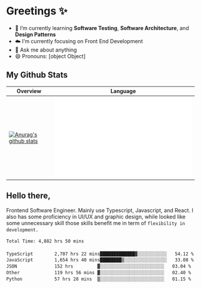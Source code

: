 # Greetings ✨

- 🌱 I’m currently learning **Software Testing**, **Software Architecture**, and **Design Patterns**
- ☁️ I’m currently focusing on Front End Development
- 💬 Ask me about anything
- 😄 Pronouns: [object Object]

## My Github Stats

| Overview | Language |
| --- | --- |
|[![Anurag's github stats](https://github-readme-stats.vercel.app/api?username=abui-am&count_private=true)](https://github.com/anuraghazra/github-readme-stats)|![Language](https://raw.githubusercontent.com/abui-am/stats/c6455f656dfce7acd3951e5ec5b25d72af0b2ee3/generated/languages.svg)|

## Hello there, 
Frontend Software Engineer. 
Mainly use Typescript, Javascript, and React. I also has some proficiency in UI/UX and graphic design, while looked like some unnecessary skill those skills benefit me in term of `flexibility in development.`


<!--START_SECTION:waka-->

```txt
Total Time: 4,882 hrs 50 mins

TypeScript        2,707 hrs 22 mins█████████████▓░░░░░░░░░░░   54.12 %
JavaScript        1,654 hrs 40 mins████████▒░░░░░░░░░░░░░░░░   33.08 %
JSON              152 hrs         ▓░░░░░░░░░░░░░░░░░░░░░░░░   03.04 %
Other             119 hrs 56 mins ▓░░░░░░░░░░░░░░░░░░░░░░░░   02.40 %
Python            57 hrs 28 mins  ▒░░░░░░░░░░░░░░░░░░░░░░░░   01.15 %
```

<!--END_SECTION:waka-->

